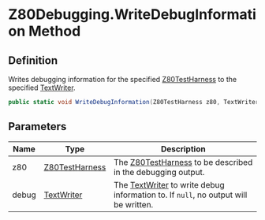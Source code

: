 # Z80Debugging.WriteDebugInformation Method
## Definition

Writes debugging information for the specified [Z80TestHarness](MrKWatkins.EmulatorTestSuites.Z80.Z80TestHarness.md) to the specified [TextWriter](https://learn.microsoft.com/en-gb/dotnet/api/System.IO.TextWriter).

```c#
public static void WriteDebugInformation(Z80TestHarness z80, TextWriter debug);
```

## Parameters

| Name | Type | Description |
| ---- | ---- | ----------- |
| z80 | [Z80TestHarness](MrKWatkins.EmulatorTestSuites.Z80.Z80TestHarness.md) | The [Z80TestHarness](MrKWatkins.EmulatorTestSuites.Z80.Z80TestHarness.md) to be described in the debugging output. |
| debug | [TextWriter](https://learn.microsoft.com/en-gb/dotnet/api/System.IO.TextWriter) | The [TextWriter](https://learn.microsoft.com/en-gb/dotnet/api/System.IO.TextWriter) to write debug information to. If `null`, no output will be written. |

